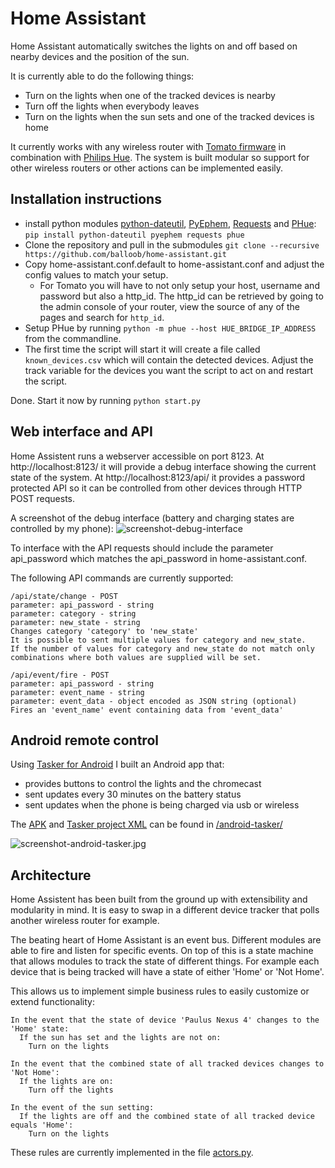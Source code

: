 Home Assistant
==============

Home Assistant automatically switches the lights on and off based on nearby devices and the position of the sun.

It is currently able to do the following things:
 * Turn on the lights when one of the tracked devices is nearby
 * Turn off the lights when everybody leaves
 * Turn on the lights when the sun sets and one of the tracked devices is home

It currently works with any wireless router with [Tomato firmware](http://www.polarcloud.com/tomato) in combination with [Philips Hue](http://meethue.com). The system is built modular so support for other wireless routers or other actions can be implemented easily.

Installation instructions
-------------------------

* install python modules [python-dateutil](http://labix.org/python-dateutil), [PyEphem](http://rhodesmill.org/pyephem/), [Requests](http://python-requests.org) and [PHue](https://github.com/studioimaginaire/phue): `pip install python-dateutil pyephem requests phue`
* Clone the repository and pull in the submodules `git clone --recursive https://github.com/balloob/home-assistant.git`
* Copy home-assistant.conf.default to home-assistant.conf and adjust the config values to match your setup.
  * For Tomato you will have to not only setup your host, username and password but also a http_id. The http_id can be retrieved by going to the admin console of your router, view the source of any of the pages and search for `http_id`.
* Setup PHue by running `python -m phue --host HUE_BRIDGE_IP_ADDRESS` from the commandline.
* The first time the script will start it will create a file called `known_devices.csv` which will contain the detected devices. Adjust the track variable for the devices you want the script to act on and restart the script.

Done. Start it now by running `python start.py`

Web interface and API
---------------------
Home Assistent runs a webserver accessible on port 8123. At http://localhost:8123/ it will provide a debug interface showing the current state of the system. At http://localhost:8123/api/ it provides a password protected API so it can be controlled from other devices through HTTP POST requests. 

A screenshot of the debug interface (battery and charging states are controlled by my phone):
![screenshot-debug-interface](https://raw.github.com/balloob/home-assistant/master/docs/screenshot-debug-interface.png)

To interface with the API requests should include the parameter api_password which matches the api_password in home-assistant.conf.

The following API commands are currently supported:

    /api/state/change - POST
    parameter: api_password - string
    parameter: category - string
    parameter: new_state - string
    Changes category 'category' to 'new_state'
    It is possible to sent multiple values for category and new_state.
    If the number of values for category and new_state do not match only
    combinations where both values are supplied will be set.
    
    /api/event/fire - POST
    parameter: api_password - string
    parameter: event_name - string
    parameter: event_data - object encoded as JSON string (optional)
    Fires an 'event_name' event containing data from 'event_data'

Android remote control
----------------------

Using [Tasker for Android](https://play.google.com/store/apps/details?id=net.dinglisch.android.taskerm) I built an Android app that:

 * provides buttons to control the lights and the chromecast
 * sent updates every 30 minutes on the battery status
 * sent updates when the phone is being charged via usb or wireless 

The [APK](https://raw.github.com/balloob/home-assistant/master/android-tasker/Home_Assistant.apk) and [Tasker project XML](https://raw.github.com/balloob/home-assistant/master/android-tasker/Home_Assistant.prj.xml) can be found in [/android-tasker/](https://github.com/balloob/home-assistant/tree/master/android-tasker)

![screenshot-android-tasker.jpg](https://raw.github.com/balloob/home-assistant/master/docs/screenshot-android-tasker.png)

Architecture
---------------------------

Home Assistent has been built from the ground up with extensibility and modularity in mind. It is easy to swap in a different device tracker that polls another wireless router for example. 

The beating heart of Home Assistant is an event bus. Different modules are able to fire and listen for specific events. On top of this is a state machine that allows modules to track the state of different things. For example each device that is being tracked will have a state of either 'Home' or 'Not Home'. 

This allows us to implement simple business rules to easily customize or extend functionality: 

    In the event that the state of device 'Paulus Nexus 4' changes to the 'Home' state:
      If the sun has set and the lights are not on:
        Turn on the lights
    
    In the event that the combined state of all tracked devices changes to 'Not Home':
      If the lights are on:
        Turn off the lights
        
    In the event of the sun setting:
      If the lights are off and the combined state of all tracked device equals 'Home':
        Turn on the lights

These rules are currently implemented in the file [actors.py](https://github.com/balloob/home-assistant/blob/master/homeassistant/actors.py).
